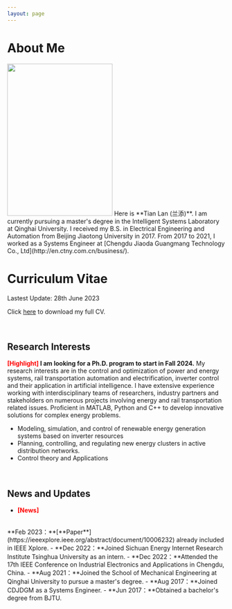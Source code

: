 ```yaml
---
layout: page
---
```


# About Me
<img src="https://tianlan9308.github.io/images/tianlan2.jpg" class="floatpic" width="243" height="350">
Here is **Tian Lan (兰添)**. I am currently pursuing a master's degree in the Intelligent Systems Laboratory at Qinghai University. I received my B.S. in Electrical Engineering and Automation from Beijing Jiaotong University in 2017. From 2017 to 2021, I worked as a Systems Engineer at [Chengdu Jiaoda Guangmang Technology Co., Ltd](http://en.ctny.com.cn/business/). 

<br>

# Curriculum Vitae

Lastest Update: 28th June 2023

Click [here](https://tianlan9308.github.io/file/TianLan_CV.pdf) to download my full CV.

<br>

## Research Interests

**<font color='red'>[Highlight]</font> I am looking for a Ph.D. program to start in Fall 2024.**
My research interests are in the control and optimization of power and energy systems, rail transportation automation and electrification, inverter control and their application in artificial intelligence. I have extensive experience working with interdisciplinary teams of researchers, industry partners and stakeholders on numerous projects involving energy and rail transportation related issues. Proficient in MATLAB, Python and C++ to develop innovative solutions for complex energy problems.

- Modeling, simulation, and control of renewable energy generation systems based on inverter resources
- Planning, controlling, and regulating new energy clusters in active distribution networks.
- Control theory and Applications

<br>

## News and Updates
- **<font color='red'>[News]</font>**
<br>
**Feb 2023：**[**Paper**](https://ieeexplore.ieee.org/abstract/document/10006232) already included in IEEE Xplore.
- **Dec 2022：**Joined Sichuan Energy Internet Research Institute Tsinghua University as an intern.
- **Dec 2022：**Attended the 17th IEEE Conference on Industrial Electronics and Applications in Chengdu, China.
- **Aug 2021：**Joined the School of Mechanical Engineering at Qinghai University to pursue a master's degree.
- **Aug 2017：**Joined CDJDGM as a Systems Engineer.
- **Jun 2017：**Obtained a bachelor's degree from BJTU.

<br>


